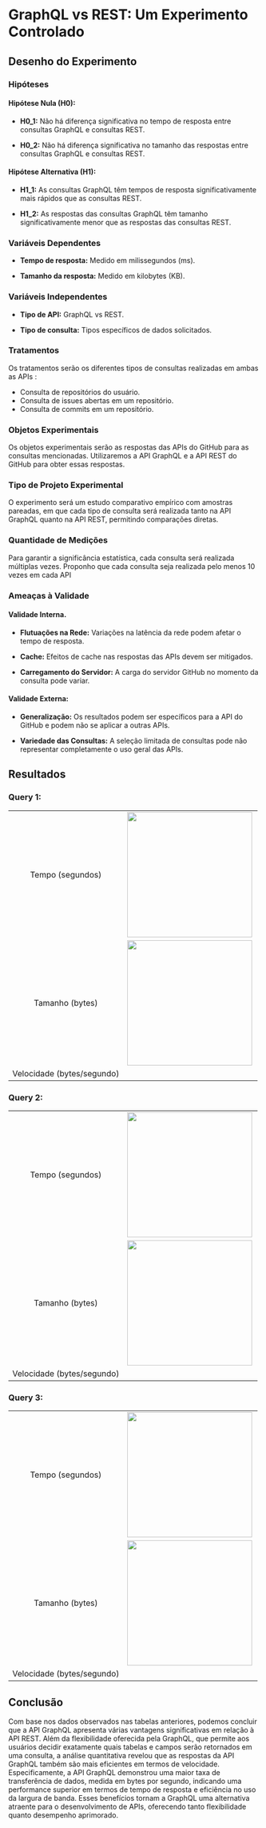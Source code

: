# GraphQL vs REST: Um Experimento Controlado


## Desenho do Experimento

### Hipóteses

#### Hipótese Nula (H0):

- **H0_1:** Não há diferença significativa no tempo de resposta entre consultas GraphQL e consultas REST.

- **H0_2:** Não há diferença significativa no tamanho das respostas entre consultas GraphQL e consultas REST.

#### Hipótese Alternativa (H1):

- **H1_1:** As consultas GraphQL têm tempos de resposta significativamente mais rápidos que as consultas REST.

- **H1_2:** As respostas das consultas GraphQL têm tamanho significativamente menor que as respostas das consultas REST.


### Variáveis Dependentes

- **Tempo de resposta:** Medido em milissegundos (ms).

- **Tamanho da resposta:** Medido em kilobytes (KB).

### Variáveis Independentes

- **Tipo de API:** GraphQL vs REST.

- **Tipo de consulta:** Tipos específicos de dados solicitados.

### Tratamentos

Os tratamentos serão os diferentes tipos de consultas realizadas em ambas as APIs :

- Consulta de repositórios do usuário.
- Consulta de issues abertas em um repositório.
- Consulta de commits em um repositório.

### Objetos Experimentais

Os objetos experimentais serão as respostas das APIs do GitHub para as consultas mencionadas. Utilizaremos a API GraphQL e a API REST do GitHub para obter essas respostas.

### Tipo de Projeto Experimental

O experimento será um estudo comparativo empírico com amostras pareadas, em que  cada tipo de consulta será realizada tanto na API GraphQL quanto na API REST, permitindo comparações diretas.

### Quantidade de Medições

Para garantir a significância estatística, cada consulta será realizada múltiplas vezes. Proponho que cada consulta seja realizada pelo menos 10 vezes em cada API

### Ameaças à Validade

#### Validade Interna.

- **Flutuações na Rede:** Variações na latência da rede podem afetar o tempo de resposta.

- **Cache:** Efeitos de cache nas respostas das APIs devem ser mitigados.

- **Carregamento do Servidor:** A carga do servidor GitHub no momento da consulta pode variar.

#### Validade Externa:

- **Generalização:** Os resultados podem ser específicos para a API do GitHub e podem não se aplicar a outras APIs.

- **Variedade das Consultas:** A seleção limitada de consultas pode não representar completamente o uso geral das APIs.

## Resultados

### Query 1:

|||
|:-:|:-:|
| Tempo (segundos) | <img  src="https://github.com/ArthurAlexi/graphql-rest-experimento/assets/90854173/3c76134b-f216-4bd2-89bd-1a7eacfc0c6e" alt="" align="left" height="250"  width="auto"> | 
Tamanho (bytes) | <img  src="https://github.com/ArthurAlexi/graphql-rest-experimento/assets/90854173/35681e8e-4cb1-46f6-838a-ef6174e141fb" alt="" align="left" height="250" width="auto"> |
Velocidade (bytes/segundo) | <img  src="https://github.com/ArthurAlexi/graphql-rest-experimento/assets/90854173/43bbe58b-0bd2-4030-91ed-8f3dcfd465eb" alt="" align="230" height="auto" width="auto">|

### Query 2:

|||
|:-:|:-:|
| Tempo (segundos) | <img  src="https://github.com/ArthurAlexi/graphql-rest-experimento/assets/90854173/07e315df-a2ed-4de2-acd7-55e370cd1e1e" alt="" align="left" height="250"  width="auto"> | 
Tamanho (bytes) | <img  src="https://github.com/ArthurAlexi/graphql-rest-experimento/assets/90854173/fb81c145-7e79-49f7-a099-6db56310683d" alt="" align="left" height="250" width="auto"> |
Velocidade (bytes/segundo) | <img  src="https://github.com/ArthurAlexi/graphql-rest-experimento/assets/90854173/71068ec5-6f09-4e79-903e-0eb591879747" alt="" align="230" height="auto" width="auto">|

### Query 3:

|||
|:-:|:-:|
| Tempo (segundos) | <img  src="https://github.com/ArthurAlexi/graphql-rest-experimento/assets/90854173/6d39a1aa-ed6a-42c4-a5d9-8c6918a9ebcb" alt="" align="left" height="250"  width="auto"> | 
Tamanho (bytes) | <img  src="https://github.com/ArthurAlexi/graphql-rest-experimento/assets/90854173/f9d05740-f80a-4555-9132-1e6cc7645996" alt="" align="left" height="250" width="auto"> |
Velocidade (bytes/segundo) | <img  src="https://github.com/ArthurAlexi/graphql-rest-experimento/assets/90854173/73f83598-6ac1-4525-b157-6d8031b09dc0" alt="" align="230" height="auto" width="auto">|

## Conclusão

Com base nos dados observados nas tabelas anteriores, podemos concluir que a API GraphQL apresenta várias vantagens significativas em relação à API REST. Além da flexibilidade oferecida pela GraphQL, que permite aos usuários decidir exatamente quais tabelas e campos serão retornados em uma consulta, a análise quantitativa revelou que as respostas da API GraphQL também são mais eficientes em termos de velocidade. Especificamente, a API GraphQL demonstrou uma maior taxa de transferência de dados, medida em bytes por segundo, indicando uma performance superior em termos de tempo de resposta e eficiência no uso da largura de banda. Esses benefícios tornam a GraphQL uma alternativa atraente para o desenvolvimento de APIs, oferecendo tanto flexibilidade quanto desempenho aprimorado.


